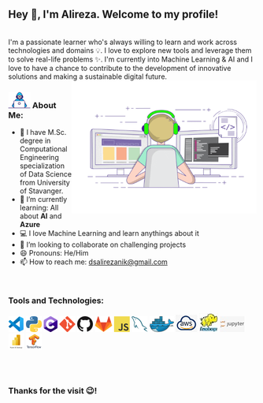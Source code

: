## Hey 👋, I'm Alireza. Welcome to my profile!

<br/>
I'm a passionate learner who's always willing to learn and work across technologies and domains 💡. I love to explore new tools and leverage them to solve real-life problems ✨. I'm currently into Machine Learning & AI and I love to have a chance to contribute to the development of innovative solutions and making a sustainable digital future.

<br/>

<img align="right" alt="GIF" src="https://github.com/ds-anik/ds-anik/blob/main/gifs/developer.gif" width="375" height="270" />

### <img src="https://github.com/ds-anik/ds-anik/blob/main/gifs/hacker.gif" width="45px"> About Me:

- 📝 I have M.Sc. degree in Computational Engineering specialization of Data Science from University of Stavanger.
- 🌱 I’m currently learning: All about **AI** and **Azure**
- 💻 I love Machine Learning and learn anythings about it
- 👯 I’m looking to collaborate on challenging projects 
- 😄 Pronouns: He/Him
- 📫 How to reach me: dsalirezanik@gmail.com


<br/>

### Tools and Technologies:

<a href="https://code.visualstudio.com/" title="Visual Studio Code"><img src="icons/vscode.png" /></a>
<a href="https://www.python.org/" title="Python"><img src="icons/python.png" /></a>
<a href="https://en.wikipedia.org/wiki/C_(programming_language)" title="C"><img src="icons/csharp.png" /></a>
<a href="https://git-scm.com/" title="Git"><img src="icons/git.png" /></a>
<a href="https://github.com/" title="GitHub"><img src="icons/github.png" /></a>
<a href="https://gitlab.com/" title="GitLab"><img src="icons/gitlab.png" /></a>
<a href="https://en.wikipedia.org/wiki/JavaScript" title="JavaScript"><img src="icons/javascript.png" /></a>
<a href="https://www.mysql.com/" title="MySQL"><img src="icons/mysql.png" /></a>
<a href="https://www.docker.com/" title="Docker"><img src="icons/docker.png" /></a>
<a href="https://aws.amazon.com/" title="aws"><img src="icons/middle.png" /></a>
<a href="https://hadoop.apache.org/" title="hadoop"><img src="icons/Hadoop.png" /></a>
<a href="https://jupyter.org/" title="jupyter"><img src="icons/jup.png" /></a>
<a href="https://powerbi.microsoft.com/en-us/" title="Power BI"><img src="icons/power.png" /></a>
<a href="https://pytorch.org/" title="tensorflow"><img src="icons/tensorflow.png" /></a>

<br/>
<br/>

### Thanks for the visit 😉!